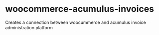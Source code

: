 woocommerce-acumulus-invoices
=============================

Creates a connection between woocummerce and acumulus invoice administration platform
